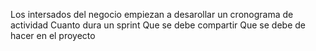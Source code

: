 Los intersados del negocio empiezan a desarollar un cronograma de actividad 
Cuanto dura un sprint
Que se debe compartir
Que se debe de hacer en el proyecto 